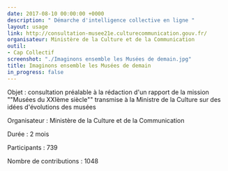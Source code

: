 ```yaml
---
date: 2017-08-10 00:00:00 +0000
description: " Démarche d'intelligence collective en ligne "
layout: usage
link: http://consultation-musee21e.culturecommunication.gouv.fr/
organisateur: Ministère de la Culture et de la Communication
outil:
- Cap Collectif
screenshot: "./Imaginons ensemble les Musées de demain.jpg"
title: Imaginons ensemble les Musées de demain
in_progress: false
---
```



Objet : consultation préalable à la rédaction d'un rapport de la mission ""Musées du XXIème siècle"" transmise à la Ministre de la Culture sur des idées d'évolutions des musées

Organisateur : Ministère de la Culture et de la Communication

Durée : 2 mois

Participants : 739

Nombre de contributions : 1048